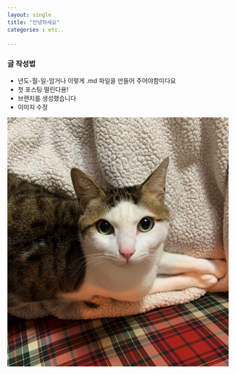 ```yaml
---
layout: single
title: "안녕하세요"
categories : etc..

---
```


### 글 작성법
- 년도-월-일-암거나 이렇게 .md 파일을 만들어 주어야함미다요
- 첫 포스팅 떨린다용!  
- 브랜치를 생성했습니다
- 이미지 수정


![IMG_5018_Edited](https://github.com/ggongjukim/ggongjukim.github.io/blob/8321307ecc25b7722a4446d15b0e1392996ead7c/images/2022-03-16-test/IMG_5018_Edited.jpg)

